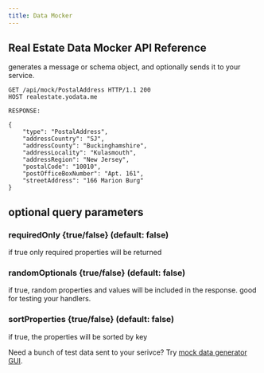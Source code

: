 ```yaml
---
title: Data Mocker
---
```


## Real Estate Data Mocker API Reference

generates a message or schema object, and
optionally sends it to your service.

```http
GET /api/mock/PostalAddress HTTP/1.1 200
HOST realestate.yodata.me

RESPONSE:

{
    "type": "PostalAddress",
    "addressCountry": "SJ",
    "addressCounty": "Buckinghamshire",
    "addressLocality": "Kulasmouth",
    "addressRegion": "New Jersey",
    "postalCode": "10010",
    "postOfficeBoxNumber": "Apt. 161",
    "streetAddress": "166 Marion Burg"
}

```


## optional query parameters

### requiredOnly {true/false} (default: false)
if true only required properties will be returned

### randomOptionals {true/false} (default: false)
if true, random properties and values will be included in the response.
good for testing your handlers.

### sortProperties {true/false} (default: false)
if true, the properties will be sorted by key

Need a bunch of test data sent to your serivce? Try [mock data generator GUI](/tools/mock-data-generator).
